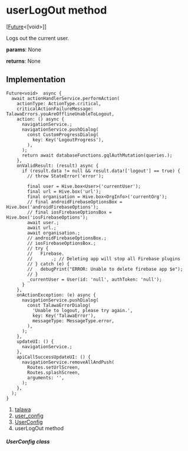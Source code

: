 
<div>

# userLogOut method

</div>


[[Future](https://api.flutter.dev/flutter/dart-core/Future-class.html)\<[void\>]]




Logs out the current user.

**params**: None

**returns**: None



## Implementation

``` language-dart
Future<void>  async {
  await actionHandlerService.performAction(
    actionType: ActionType.critical,
    criticalActionFailureMessage: TalawaErrors.youAreOfflineUnableToLogout,
    action: () async {
      navigationService.;
      navigationService.pushDialog(
        const CustomProgressDialog(
          key: Key('LogoutProgress'),
        ),
      );
      return await databaseFunctions.gqlAuthMutation(queries.);
    },
    onValidResult: (result) async {
      if (result.data != null && result.data!['logout'] == true) {
        // throw StateError('error');

        final user = Hive.box<User>('currentUser');
        final url = Hive.box('url');
        final organisation = Hive.box<OrgInfo>('currentOrg');
        // final androidFirebaseOptionsBox = Hive.box('androidFirebaseOptions');
        // final iosFirebaseOptionsBox = Hive.box('iosFirebaseOptions');
        await user.;
        await url.;
        await organisation.;
        // androidFirebaseOptionsBox.;
        // iosFirebaseOptionsBox.;
        // try {
        //   Firebase.
        //       .; // Deleting app will stop all Firebase plugins
        // } catch (e) {
        //   debugPrint("ERROR: Unable to delete firebase app $e");
        // }
        _currentUser = User(id: 'null', authToken: 'null');
      }
    },
    onActionException: (e) async {
      navigationService.pushDialog(
        const TalawaErrorDialog(
          'Unable to logout, please try again.',
          key: Key('TalawaError'),
          messageType: MessageType.error,
        ),
      );
    },
    updateUI: () {
      navigationService.;
    },
    apiCallSuccessUpdateUI: () {
      navigationService.removeAllAndPush(
        Routes.setUrlScreen,
        Routes.splashScreen,
        arguments: '',
      );
    },
  );
}
```







1.  [talawa](../../index.html)
2.  [user_config](../../services_user_config/)
3.  [UserConfig](../../services_user_config/UserConfig-class.html)
4.  userLogOut method

##### UserConfig class







